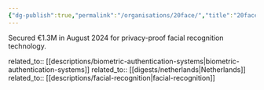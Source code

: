 ```yaml
---
{"dg-publish":true,"permalink":"/organisations/20face/","title":"20face"}
---
```



Secured €1.3M in August 2024 for privacy-proof facial recognition technology.

related_to:: [[descriptions/biometric-authentication-systems\|biometric-authentication-systems]]
related_to:: [[digests/netherlands\|Netherlands]]
related_to:: [[descriptions/facial-recognition\|facial-recognition]]
